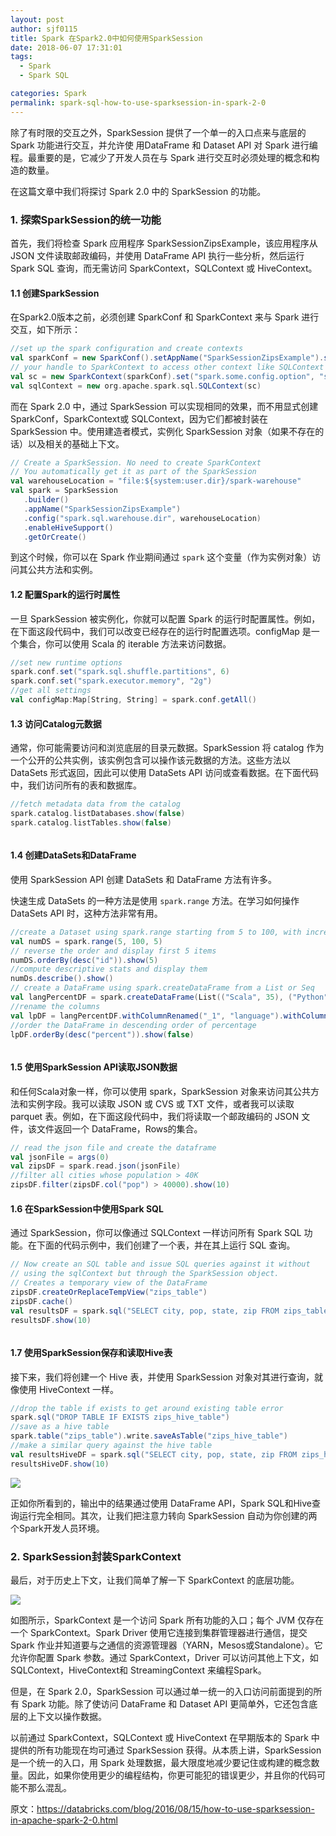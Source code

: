 ```yaml
---
layout: post
author: sjf0115
title: Spark 在Spark2.0中如何使用SparkSession
date: 2018-06-07 17:31:01
tags:
  - Spark
  - Spark SQL

categories: Spark
permalink: spark-sql-how-to-use-sparksession-in-spark-2-0
---
```


除了有时限的交互之外，SparkSession 提供了一个单一的入口点来与底层的 Spark 功能进行交互，并允许使 用DataFrame 和 Dataset API 对 Spark 进行编程。最重要的是，它减少了开发人员在与 Spark 进行交互时必须处理的概念和构造的数量。

在这篇文章中我们将探讨 Spark 2.0 中的 SparkSession 的功能。

### 1. 探索SparkSession的统一功能

首先，我们将检查 Spark 应用程序 SparkSessionZipsExample，该应用程序从 JSON 文件读取邮政编码，并使用 DataFrame API 执行一些分析，然后运行 Spark SQL 查询，而无需访问 SparkContext，SQLContext 或 HiveContext。

#### 1.1 创建SparkSession

在Spark2.0版本之前，必须创建 SparkConf 和 SparkContext 来与 Spark 进行交互，如下所示：
```scala
//set up the spark configuration and create contexts
val sparkConf = new SparkConf().setAppName("SparkSessionZipsExample").setMaster("local")
// your handle to SparkContext to access other context like SQLContext
val sc = new SparkContext(sparkConf).set("spark.some.config.option", "some-value")
val sqlContext = new org.apache.spark.sql.SQLContext(sc)
```
而在 Spark 2.0 中，通过 SparkSession 可以实现相同的效果，而不用显式创建 SparkConf，SparkContext或 SQLContext，因为它们都被封装在 SparkSession 中。使用建造者模式，实例化 SparkSession 对象（如果不存在的话）以及相关的基础上下文。
```scala
// Create a SparkSession. No need to create SparkContext
// You automatically get it as part of the SparkSession
val warehouseLocation = "file:${system:user.dir}/spark-warehouse"
val spark = SparkSession
   .builder()
   .appName("SparkSessionZipsExample")
   .config("spark.sql.warehouse.dir", warehouseLocation)
   .enableHiveSupport()
   .getOrCreate()
```
到这个时候，你可以在 Spark 作业期间通过 `spark` 这个变量（作为实例对象）访问其公共方法和实例。

#### 1.2 配置Spark的运行时属性

一旦 SparkSession 被实例化，你就可以配置 Spark 的运行时配置属性。例如，在下面这段代码中，我们可以改变已经存在的运行时配置选项。configMap 是一个集合，你可以使用 Scala 的 iterable 方法来访问数据。
```scala
//set new runtime options
spark.conf.set("spark.sql.shuffle.partitions", 6)
spark.conf.set("spark.executor.memory", "2g")
//get all settings
val configMap:Map[String, String] = spark.conf.getAll()
```
#### 1.3 访问Catalog元数据

通常，你可能需要访问和浏览底层的目录元数据。SparkSession 将 catalog 作为一个公开的公共实例，该实例包含可以操作该元数据的方法。这些方法以 DataSets 形式返回，因此可以使用 DataSets API 访问或查看数据。在下面代码中，我们访问所有的表和数据库。
```scala
//fetch metadata data from the catalog
spark.catalog.listDatabases.show(false)
spark.catalog.listTables.show(false)
```
![]()

#### 1.4 创建DataSets和DataFrame

使用 SparkSession API 创建 DataSets 和 DataFrame 方法有许多。

快速生成 DataSets 的一种方法是使用 `spark.range` 方法。在学习如何操作 DataSets API 时，这种方法非常有用。
```scala
//create a Dataset using spark.range starting from 5 to 100, with increments of 5
val numDS = spark.range(5, 100, 5)
// reverse the order and display first 5 items
numDS.orderBy(desc("id")).show(5)
//compute descriptive stats and display them
numDs.describe().show()
// create a DataFrame using spark.createDataFrame from a List or Seq
val langPercentDF = spark.createDataFrame(List(("Scala", 35), ("Python", 30), ("R", 15), ("Java", 20)))
//rename the columns
val lpDF = langPercentDF.withColumnRenamed("_1", "language").withColumnRenamed("_2", "percent")
//order the DataFrame in descending order of percentage
lpDF.orderBy(desc("percent")).show(false)
```
![]()
#### 1.5 使用SparkSession API读取JSON数据

和任何Scala对象一样，你可以使用 spark，SparkSession 对象来访问其公共方法和实例字段。我可以读取 JSON 或 CVS 或 TXT 文件，或者我可以读取 parquet 表。例如，在下面这段代码中，我们将读取一个邮政编码的 JSON 文件，该文件返回一个 DataFrame，Rows的集合。
```scala
// read the json file and create the dataframe
val jsonFile = args(0)
val zipsDF = spark.read.json(jsonFile)
//filter all cities whose population > 40K
zipsDF.filter(zipsDF.col("pop") > 40000).show(10)
```

#### 1.6 在SparkSession中使用Spark SQL

通过 SparkSession，你可以像通过 SQLContext 一样访问所有 Spark SQL 功能。在下面的代码示例中，我们创建了一个表，并在其上运行 SQL 查询。
```scala
// Now create an SQL table and issue SQL queries against it without
// using the sqlContext but through the SparkSession object.
// Creates a temporary view of the DataFrame
zipsDF.createOrReplaceTempView("zips_table")
zipsDF.cache()
val resultsDF = spark.sql("SELECT city, pop, state, zip FROM zips_table")
resultsDF.show(10)
```
![]()

#### 1.7 使用SparkSession保存和读取Hive表

接下来，我们将创建一个 Hive 表，并使用 SparkSession 对象对其进行查询，就像使用 HiveContext 一样。
```scala
//drop the table if exists to get around existing table error
spark.sql("DROP TABLE IF EXISTS zips_hive_table")
//save as a hive table
spark.table("zips_table").write.saveAsTable("zips_hive_table")
//make a similar query against the hive table
val resultsHiveDF = spark.sql("SELECT city, pop, state, zip FROM zips_hive_table WHERE pop > 40000")
resultsHiveDF.show(10)
```
![](4)

正如你所看到的，输出中的结果通过使用 DataFrame API，Spark SQL和Hive查询运行完全相同。其次，让我们把注意力转向 SparkSession 自动为你创建的两个Spark开发人员环境。

### 2. SparkSession封装SparkContext

最后，对于历史上下文，让我们简单了解一下 SparkContext 的底层功能。

![](5)

如图所示，SparkContext 是一个访问 Spark 所有功能的入口；每个 JVM 仅存在一个 SparkContext。Spark Driver 使用它连接到集群管理器进行通信，提交 Spark 作业并知道要与之通信的资源管理器（YARN，Mesos或Standalone）。它允许你配置 Spark 参数。通过 SparkContext，Driver 可以访问其他上下文，如SQLContext，HiveContext和 StreamingContext 来编程Spark。

但是，在 Spark 2.0，SparkSession 可以通过单一统一的入口访问前面提到的所有 Spark 功能。除了使访问 DataFrame 和 Dataset API 更简单外，它还包含底层的上下文以操作数据。

以前通过 SparkContext，SQLContext 或 HiveContext 在早期版本的 Spark 中提供的所有功能现在均可通过 SparkSession 获得。从本质上讲，SparkSession 是一个统一的入口，用 Spark 处理数据，最大限度地减少要记住或构建的概念数量。因此，如果你使用更少的编程结构，你更可能犯的错误更少，并且你的代码可能不那么混乱。

原文：https://databricks.com/blog/2016/08/15/how-to-use-sparksession-in-apache-spark-2-0.html
